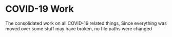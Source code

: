 # COVID-19 Work

The consolidated work on all COVID-19 related things, 
Since everything was moved over some stuff may have broken, no file paths were changed
